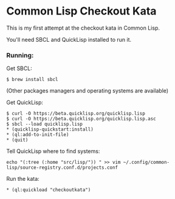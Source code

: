 # Common Lisp Checkout Kata 

This is my first attempt at the checkout kata in Common Lisp.

You'll need SBCL and QuickLisp installed to run it.

### Running:

Get SBCL:

```
$ brew install sbcl
```

(Other packages managers and operating systems are available)

Get QuickLisp:

```
$ curl -O https://beta.quicklisp.org/quicklisp.lisp
$ curl -O https://beta.quicklisp.org/quicklisp.lisp.asc
$ sbcl --load quicklisp.lisp
* (quicklisp-quickstart:install)
* (ql:add-to-init-file)
* (quit)
```

Tell QuickLisp where to find systems:

```
echo "(:tree (:home "src/lisp/")) " >> vim ~/.config/common-lisp/source-registry.conf.d/projects.conf 
```

Run the kata: 

```
* (ql:quickload "checkoutkata")
```